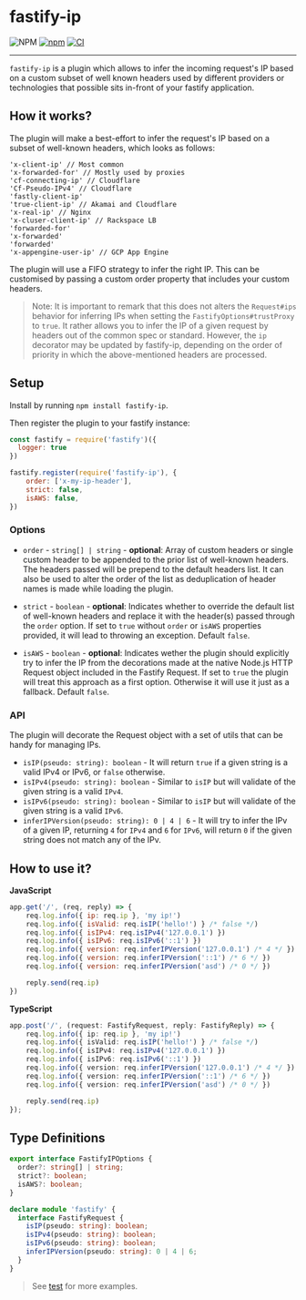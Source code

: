 # fastify-ip
![NPM](https://img.shields.io/npm/l/fastify-ip)
[![npm](https://badge.fury.io/js/fastify-ip.svg)](https://badge.fury.io/js/fastify-ip)
[![CI](https://github.com/metcoder95/fastify-ip/actions/workflows/ci.yml/badge.svg)](https://github.com/metcoder95/fastify-ip/actions/workflows/ci.yml)

---

`fastify-ip` is a plugin which allows to infer the incoming request's IP based on a custom subset of well known headers used by different providers or technologies that possible sits in-front of your fastify application.

## How it works?

The plugin will make a best-effort to infer the request's IP based on a subset of well-known headers, which looks as follows:
```
'x-client-ip' // Most common
'x-forwarded-for' // Mostly used by proxies
'cf-connecting-ip' // Cloudflare
'Cf-Pseudo-IPv4' // Cloudflare
'fastly-client-ip'
'true-client-ip' // Akamai and Cloudflare
'x-real-ip' // Nginx
'x-cluser-client-ip' // Rackspace LB
'forwarded-for'
'x-forwarded'
'forwarded'
'x-appengine-user-ip' // GCP App Engine
```

The plugin will use a FIFO strategy to infer the right IP. This can be customised by passing a custom  order  property that includes your custom headers.

>Note: It is important to remark that this does not alters the `Request#ips` behavior for inferring IPs when setting the `FastifyOptions#trustProxy` to `true`. It rather allows you to infer the IP of a given request by headers out of the common spec or standard. However, the `ip` decorator may be updated by fastify-ip, depending on the order of priority in which the above-mentioned headers are processed.

## Setup

Install by running `npm install fastify-ip`.

Then register the plugin to your fastify instance:

```js
const fastify = require('fastify')({
  logger: true
})

fastify.register(require('fastify-ip'), {
    order: ['x-my-ip-header'],
    strict: false,
    isAWS: false,
})
```

### Options

- `order` - `string[] | string` - **optional**: Array of custom headers or single custom header to be appended to the prior list of well-known headers. The headers passed will be prepend to the default headers list. It can also be used to alter the order of the list as deduplication of header names is made while loading the plugin.

- `strict` - `boolean` - **optional**: Indicates whether to override the default list of well-known headers and replace it with the header(s) passed through the `order` option. If set to `true` without `order` or `isAWS` properties provided, it will lead to throwing an exception. Default `false`.

- `isAWS` - `boolean` - **optional**: Indicates wether the plugin should explicitly try to infer the IP from the decorations made at the native Node.js HTTP Request object included in the Fastify Request. If set to `true` the plugin will treat this approach as a first option. Otherwise it will use it just as a fallback. Default `false`.


### API

The plugin will decorate the Request object with a set of utils that can be handy for managing IPs.

- `isIP(pseudo: string): boolean` - It will return `true` if a given string is a valid IPv4 or IPv6, or `false` otherwise.
- `isIPv4(pseudo: string): boolean` - Similar to `isIP` but will validate of the given string is a valid `IPv4`.
- `isIPv6(pseudo: string): boolean` - Similar to `isIP` but will validate of the given string is a valid `IPv6`.
- `inferIPVersion(pseudo: string): 0 | 4 | 6` - It will try to infer the IPv of a given IP, returning `4` for `IPv4` and `6` for `IPv6`, will return `0` if the given string does not match any of the IPv.

## How to use it?

**JavaScript**

```js
app.get('/', (req, reply) => {
    req.log.info({ ip: req.ip }, 'my ip!')
    req.log.info({ isValid: req.isIP('hello!') } /* false */)
    req.log.info({ isIPv4: req.isIPv4('127.0.0.1') })
    req.log.info({ isIPv6: req.isIPv6('::1') })
    req.log.info({ version: req.inferIPVersion('127.0.0.1') /* 4 */ })
    req.log.info({ version: req.inferIPVersion('::1') /* 6 */ })
    req.log.info({ version: req.inferIPVersion('asd') /* 0 */ })

    reply.send(req.ip)
})
```

**TypeScript**

```ts
app.post('/', (request: FastifyRequest, reply: FastifyReply) => {
    req.log.info({ ip: req.ip }, 'my ip!')
    req.log.info({ isValid: req.isIP('hello!') } /* false */)
    req.log.info({ isIPv4: req.isIPv4('127.0.0.1') })
    req.log.info({ isIPv6: req.isIPv6('::1') })
    req.log.info({ version: req.inferIPVersion('127.0.0.1') /* 4 */ })
    req.log.info({ version: req.inferIPVersion('::1') /* 6 */ })
    req.log.info({ version: req.inferIPVersion('asd') /* 0 */ })

    reply.send(req.ip)
});
```

## Type Definitions

```ts
export interface FastifyIPOptions {
  order?: string[] | string;
  strict?: boolean;
  isAWS?: boolean;
}

declare module 'fastify' {
  interface FastifyRequest {
    isIP(pseudo: string): boolean;
    isIPv4(pseudo: string): boolean;
    isIPv6(pseudo: string): boolean;
    inferIPVersion(pseudo: string): 0 | 4 | 6;
  }
}
```


> See [test](test/index.test.js) for more examples.